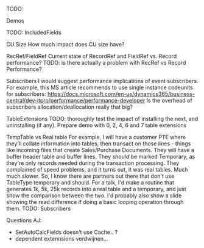 TODO: 

Demos

TODO: IncludedFields

CU Size
How much impact does CU size have?


RecRef/FieldRef
Current state of RecordRef and FieldRef vs. Record performance?
TODO: is there actually a problem with RecRef vs Record Performance?


Subscribers
I would suggest performance implications of event subscribers. For example, this MS article recommends to use single instance codeunits for subscribers:
https://docs.microsoft.com/en-us/dynamics365/business-central/dev-itpro/performance/performance-developer
Is the overhead of subscribers allocation/deallocation really that big?


TableExtensions
TODO: thoroughly test the impact of installing the next, and uninstalling (if any).
Prepare demo with 0, 2, 4, 6 and 7 table extensions


TempTable vs Real table
For example, I will have a customer PTE where they'll collate information into tables, then transact on those lines - things like incoming files that create Sales/Purchase Documents.  They will have a buffer header table and buffer lines.   They *should* be marked Temporary, as they're only records needed during the transaction processing.  They complained of speed problems, and it turns out, it was real tables.  Much much slower.
So, I know there are partners out there that don't use TableType temporary and should.  For a talk, I'd make a routine that generates 1k, 5k, 25k records into a real table and a temporary, and just show the comparison between the two.  I'd probably also show a slide showing the read difference if doing a basic looping operation through them.
TODO: Subscribers





Questions AJ:
- SetAutoCalcFields doesn't use Cache.. ?
- dependent extennsions verdwijnen...

